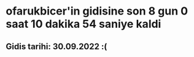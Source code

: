 # ofarukbicer'in gidisine son 8 gun 0 saat 10 dakika 54 saniye kaldi

## Gidis tarihi: 30.09.2022 :(